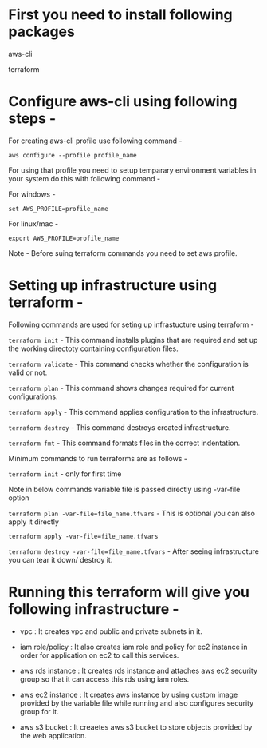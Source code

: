 # First you need to install following packages

aws-cli

terraform

# Configure aws-cli using following steps -

For creating aws-cli profile use following command -

`aws configure --profile profile_name`

For using that profile you need to setup temparary environment variables in your system do this with following command -

For windows -

`set AWS_PROFILE=profile_name`

For linux/mac -

`export AWS_PROFILE=profile_name`

Note - Before suing terraform commands you need to set aws profile.

# Setting up infrastructure using terraform -

Following commands are used for seting up infrastucture using terraform -

`terraform init` - This command installs plugins that are required and set up the working directoty containing configuration files.

`terraform validate` - This command checks whether the configuration is valid or not.

`terraform plan` - This command shows changes required for current configurations.

`terraform apply` - This command applies configuration to the infrastructure.

`terraform destroy` - This command destroys created infrastructure.

`terraform fmt` - This command formats files in the correct indentation.

Minimum commands to run terraforms are as follows -

`terraform init` - only for first time

Note in below commands variable file is passed directly using -var-file option

`terraform plan -var-file=file_name.tfvars` - This is optional you can also apply it directly

`terraform apply -var-file=file_name.tfvars`

`terraform destroy -var-file=file_name.tfvars` - After seeing infrastructure you can tear it down/ destroy it.

# Running this terraform will give you following infrastructure -

- vpc : It creates vpc and public and private subnets in it.

- iam role/policy : It also creates iam role and policy for ec2 instance in order for application on ec2 to call this services.

- aws rds instance : It creates rds instance and attaches aws ec2 security group so that it can access this rds using iam roles.

- aws ec2 instance : It creates aws instance by using custom image provided by the variable file while running and also configures security group for it.

- aws s3 bucket : It creaetes aws s3 bucket to store objects provided by the web application.